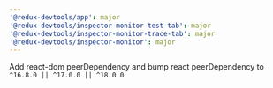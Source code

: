 ```yaml
---
'@redux-devtools/app': major
'@redux-devtools/inspector-monitor-test-tab': major
'@redux-devtools/inspector-monitor-trace-tab': major
'@redux-devtools/inspector-monitor': major
---
```


Add react-dom peerDependency and bump react peerDependency to `^16.8.0 || ^17.0.0 || ^18.0.0`

